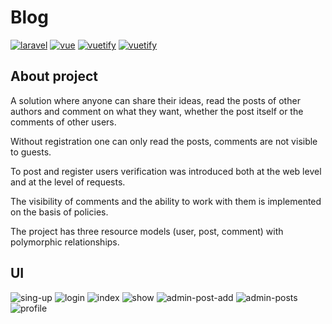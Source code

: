 # Blog

[![laravel](https://img.shields.io/badge/Laravel-v9.2-ff1e12?logo=laravel)](https://laravel.com/docs/9.x)
[![vue](https://img.shields.io/badge/Vue.js-v2.6.14-33b378?logo=vuedotjs)](https://v2.vuejs.org/)
[![vuetify](https://img.shields.io/badge/Vuex-v3.6.2-33b378)](https://v3.vuex.vuejs.org/)
[![vuetify](https://img.shields.io/badge/Bootstrap-v5.1.3-6a2ff9?logo=bootstrap)](https://getbootstrap.com/docs/5.1/getting-started/introduction/)

## About project

A solution where anyone can share their ideas, read the posts of other authors and comment on what they want, whether the post itself or the comments of other users.

Without registration one can only read the posts, comments are not visible to guests.

To post and register users verification was introduced both at the web level and at the level of requests.

The visibility of comments and the ability to work with them is implemented on the basis of policies. 

The project has three resource models (user, post, comment) with polymorphic relationships.

## UI
![sing-up](https://user-images.githubusercontent.com/28041087/193830209-76c9ecbb-2570-4a4f-bc31-4e5887b682d8.png)
![login](https://user-images.githubusercontent.com/28041087/193830399-6749b0ce-88c8-44fa-9648-e3de803f9fb6.png)
![index](https://user-images.githubusercontent.com/28041087/193830459-2099e527-c2e9-4f9c-b1fa-78fbea10b414.png)
![show](https://user-images.githubusercontent.com/28041087/193830581-ac8fc61c-1712-4b99-8d12-3d4a75e93d20.png)
![admin-post-add](https://user-images.githubusercontent.com/28041087/193832087-6bbbd9e5-d8d5-49c4-a1e8-b842b6e023f3.png)
![admin-posts](https://user-images.githubusercontent.com/28041087/193830681-0bf93e34-a865-498b-bbbe-fc9b2941a23f.png)
![profile](https://user-images.githubusercontent.com/28041087/193830735-fb61122a-2051-4eb7-9d31-0e2aaf1e95a5.png)
